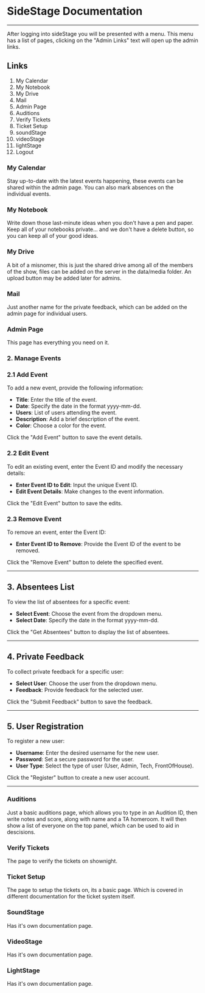 # SideStage Documentation

----
After logging into sideStage you will be presented with a menu. This menu has a list of pages, clicking on the "Admin Links" text will open up the admin links.

## Links
1. My Calendar
2. My Notebook
3. My Drive
4. Mail
5. Admin Page
6. Auditions
7. Verify Tickets
8. Ticket Setup
9. soundStage
10. videoStage
11. lightStage
12. Logout

### My Calendar
Stay up-to-date with the latest events happening, these events can be shared within the admin page. You can also mark absences on the individual events.

### My Notebook
Write down those last-minute ideas when you don't have a pen and paper. Keep all of your notebooks private... and we don't have a delete button, so you can keep all of your good ideas.
### My Drive
A bit of a misnomer, this is just the shared drive among all of the members of the show, files can be added on the server in the data/media folder. An upload button may be added later for admins.
### Mail
Just another name for the private feedback, which can be added on the admin page for individual users.
### Admin Page
This page has everything you need on it. 
### 2. Manage Events

### 2.1 Add Event
To add a new event, provide the following information:

- **Title**: Enter the title of the event.
- **Date**: Specify the date in the format yyyy-mm-dd.
- **Users**: List of users attending the event.
- **Description**: Add a brief description of the event.
- **Color**: Choose a color for the event.

Click the "Add Event" button to save the event details.

### 2.2 Edit Event

To edit an existing event, enter the Event ID and modify the necessary details:

- **Enter Event ID to Edit**: Input the unique Event ID.
- **Edit Event Details**: Make changes to the event information.

Click the "Edit Event" button to save the edits.

### 2.3 Remove Event

To remove an event, enter the Event ID:

- **Enter Event ID to Remove**: Provide the Event ID of the event to be removed.

Click the "Remove Event" button to delete the specified event.

---

## 3. Absentees List

To view the list of absentees for a specific event:

- **Select Event**: Choose the event from the dropdown menu.
- **Select Date**: Specify the date in the format yyyy-mm-dd.

Click the "Get Absentees" button to display the list of absentees.

---

## 4. Private Feedback

To collect private feedback for a specific user:

- **Select User**: Choose the user from the dropdown menu.
- **Feedback**: Provide feedback for the selected user.

Click the "Submit Feedback" button to save the feedback.

---

## 5. User Registration

To register a new user:

- **Username**: Enter the desired username for the new user.
- **Password**: Set a secure password for the user.
- **User Type**: Select the type of user (User, Admin, Tech, FrontOfHouse).

Click the "Register" button to create a new user account.

---
### Auditions
Just a basic auditions page, which allows you to type in an Audition ID, then write notes and score, along with name and a TA homeroom. It will then show a list of everyone on the top panel, which can be used to aid in descisions.
### Verify Tickets
The page to verify the tickets on shownight.
### Ticket Setup
The page to setup the tickets on, its a basic page. Which is covered in different documentation for the ticket system itself.
### SoundStage
Has it's own documentation page.
### VideoStage
Has it's own documentation page.
### LightStage
Has it's own documentation page.
